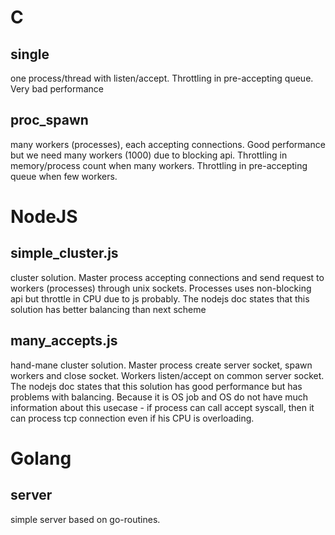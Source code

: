 # C

## single
one process/thread with listen/accept. Throttling in pre-accepting queue. Very bad performance

## proc\_spawn
many workers (processes), each accepting connections. Good performance but we need many workers (1000) due to blocking api. Throttling in memory/process count when many workers. Throttling in pre-accepting queue when few workers.

# NodeJS

## simple\_cluster.js
cluster solution. Master process accepting connections and send request to workers (processes) through unix sockets. Processes uses non-blocking api but throttle in CPU due to js probably. The nodejs doc states that this solution has better balancing than next scheme

## many\_accepts.js
hand-mane cluster solution. Master process create server socket, spawn workers and close socket. Workers listen/accept on common server socket. The nodejs doc states that this solution has good performance but has problems with balancing. Because it is OS job and OS do not have much information about this usecase - if process can call accept syscall, then it can process tcp connection even if his CPU is overloading.

# Golang

## server

simple server based on go-routines.
